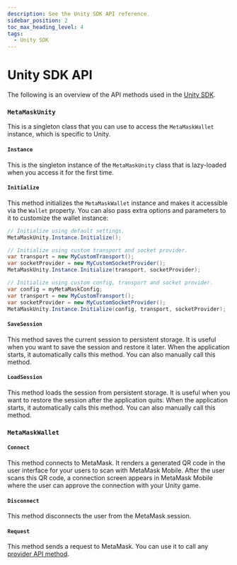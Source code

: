 ```yaml
---
description: See the Unity SDK API reference.
sidebar_position: 2
toc_max_heading_level: 4
tags:
  - Unity SDK
---
```


# Unity SDK API

The following is an overview of the API methods used in the [Unity SDK](../connect/metamask-sdk/gaming/unity.md).

### `MetaMaskUnity`

This is a singleton class that you can use to access the `MetaMaskWallet` instance, which is
specific to Unity.

#### `Instance`

This is the singleton instance of the `MetaMaskUnity` class that is lazy-loaded when you access it
for the first time.

#### `Initialize`

This method initializes the `MetaMaskWallet` instance and makes it accessible via the `Wallet` property.
You can also pass extra options and parameters to it to customize the wallet instance:

```csharp
// Initialize using default settings.
MetaMaskUnity.Instance.Initialize();

// Initialize using custom transport and socket provider.
var transport = new MyCustomTransport();
var socketProvider = new MyCustomSocketProvider();
MetaMaskUnity.Instance.Initialize(transport, socketProvider);

// Initialize using custom config, transport and socket provider.
var config = myMetaMaskConfig;
var transport = new MyCustomTransport();
var socketProvider = new MyCustomSocketProvider();
MetaMaskUnity.Instance.Initialize(config, transport, socketProvider);
```

#### `SaveSession`

This method saves the current session to persistent storage.
It is useful when you want to save the session and restore it later.
When the application starts, it automatically calls this method.
You can also manually call this method.

#### `LoadSession`

This method loads the session from persistent storage.
It is useful when you want to restore the session after the application quits.
When the application starts, it automatically calls this method.
You can also manually call this method.

### `MetaMaskWallet`

#### `Connect`

This method connects to MetaMask.
It renders a generated QR code in the user interface for your users to scan with MetaMask Mobile.
After the user scans this QR code, a connection screen appears in MetaMask Mobile where the user can
approve the connection with your Unity game.

#### `Disconnect`

This method disconnects the user from the MetaMask session.

#### `Request`

This method sends a request to MetaMask.
You can use it to call any [provider API method](provider-api.md).
